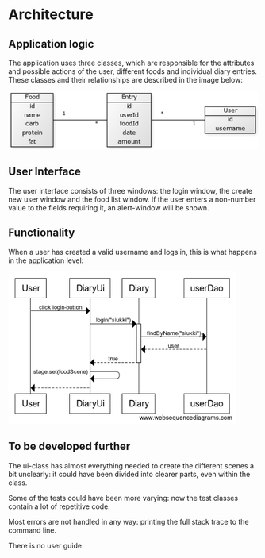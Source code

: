 # Architecture

## Application logic

The application uses three classes, which are responsible for the attributes and possible actions of the user, different foods and individual diary entries. These classes and their relationships are described in the image below:

![kuva](images/class_diagram.png)

## User Interface

The user interface consists of three windows: the login window, the create new user window and the food list window. If the user enters a non-number value to the fields requiring it, an alert-window will be shown.



## Functionality

When a user has created a valid username and logs in, this is what happens in the application level:

![toinen](images/seq1.png)


## To be developed further

The ui-class has almost everything needed to create the different scenes a bit unclearly: it could have been divided into clearer parts, even within the class.

Some of the tests could have been more varying: now the test classes contain a lot of repetitive code.

Most errors are not handled in any way: printing the full stack trace to the command line.

There is no user guide.

